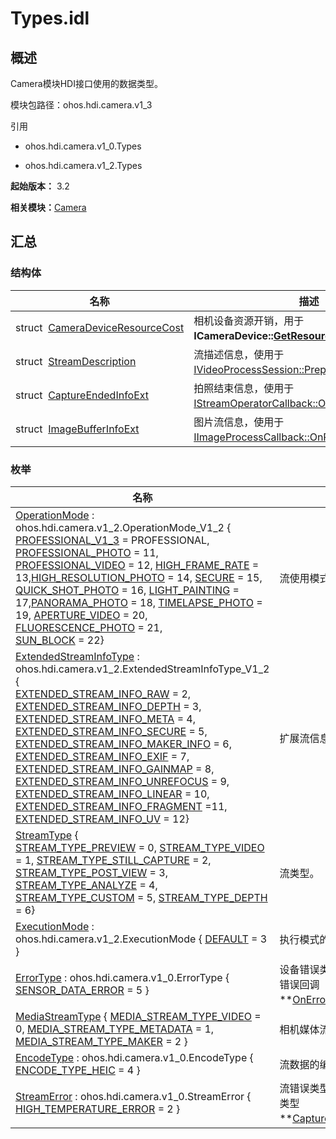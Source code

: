 # Types.idl


## 概述

Camera模块HDI接口使用的数据类型。

模块包路径：ohos.hdi.camera.v1_3

引用

- ohos.hdi.camera.v1_0.Types

- ohos.hdi.camera.v1_2.Types

**起始版本：** 3.2

**相关模块：**[Camera](_camera_v13.md)


## 汇总


### 结构体

| 名称 | 描述 | 
| -------- | -------- |
| struct&nbsp;&nbsp;[CameraDeviceResourceCost](_camera_device_resource_cost_v13.md) | 相机设备资源开销，用于**ICameraDevice::[GetResourceCost()](interface_i_camera_host.md#getresourcecost)**。 | 
| struct&nbsp;&nbsp;[StreamDescription](_stream_description_v13.md) | 流描述信息，使用于[IVideoProcessSession::Prepare](interface_i_video_process_session_v13.md#prepare)。 | 
| struct&nbsp;&nbsp;[CaptureEndedInfoExt](_capture_ended_info_ext_v13.md) | 拍照结束信息，使用于[IStreamOperatorCallback::OnCaptureEndedExt](interface_i_stream_operator_callback_v13.md#oncaptureendedext)。 | 
| struct&nbsp;&nbsp;[ImageBufferInfoExt](_image_buffer_info_ext_v13.md) | 图片流信息，使用于[IImageProcessCallback::OnProcessDoneExt](interface_i_image_process_callback_v13.md#onprocessdoneext)。 | 


### 枚举

| 名称 | 描述 | 
| -------- | -------- |
| [OperationMode](_camera_v13.md#operationmode) : ohos.hdi.camera.v1_2.OperationMode_V1_2 {<br/>[PROFESSIONAL_V1_3](_camera_v13.md) = PROFESSIONAL, [PROFESSIONAL_PHOTO](_camera_v13.md) = 11, [PROFESSIONAL_VIDEO](_camera_v13.md) = 12, [HIGH_FRAME_RATE](_camera_v13.md) = 13,[HIGH_RESOLUTION_PHOTO](_camera_v13.md) = 14, [SECURE](_camera_v13.md) = 15, [QUICK_SHOT_PHOTO](_camera_v13.md) = 16, [LIGHT_PAINTING](_camera_v13.md) = 17,[PANORAMA_PHOTO](_camera_v13.md) = 18, [TIMELAPSE_PHOTO](_camera_v13.md) = 19, [APERTURE_VIDEO](_camera_v13.md) = 20, [FLUORESCENCE_PHOTO](_camera_v13.md) = 21,<br/>[SUN_BLOCK](_camera_v13.md) = 22} | 流使用模式。 | 
| [ExtendedStreamInfoType](_camera_v13.md#extendedstreaminfotype) : ohos.hdi.camera.v1_2.ExtendedStreamInfoType_V1_2 {<br/>[EXTENDED_STREAM_INFO_RAW](_camera_v13.md) = 2, [EXTENDED_STREAM_INFO_DEPTH](_camera_v13.md) = 3, [EXTENDED_STREAM_INFO_META](_camera_v13.md) = 4, [EXTENDED_STREAM_INFO_SECURE](_camera_v13.md) = 5,<br/>[EXTENDED_STREAM_INFO_MAKER_INFO](_camera_v13.md) = 6, [EXTENDED_STREAM_INFO_EXIF](_camera_v13.md) = 7, [EXTENDED_STREAM_INFO_GAINMAP](_camera_v13.md) = 8, [EXTENDED_STREAM_INFO_UNREFOCUS](_camera_v13.md) = 9,<br/>[EXTENDED_STREAM_INFO_LINEAR](_camera_v13.md) = 10, [EXTENDED_STREAM_INFO_FRAGMENT](_camera_v13.md) =11, [EXTENDED_STREAM_INFO_UV](_camera_v13.md) = 12} | 扩展流信息的类型。 | 
| [StreamType](_camera_v13.md#streamtype) {<br/>[STREAM_TYPE_PREVIEW](_camera_v13.md) = 0, [STREAM_TYPE_VIDEO](_camera_v13.md) = 1, [STREAM_TYPE_STILL_CAPTURE](_camera_v13.md) = 2, [STREAM_TYPE_POST_VIEW](_camera_v13.md) = 3,<br/>[STREAM_TYPE_ANALYZE](_camera_v13.md) = 4, [STREAM_TYPE_CUSTOM](_camera_v13.md) = 5, [STREAM_TYPE_DEPTH](_camera_v13.md) = 6} | 流类型。 | 
| [ExecutionMode](_camera_v13.md#executionmode) : ohos.hdi.camera.v1_2.ExecutionMode { [DEFAULT](_camera_v13.md) = 3 } | 执行模式的类型。 | 
| [ErrorType](_camera_v13.md#errortype) : ohos.hdi.camera.v1_0.ErrorType { [SENSOR_DATA_ERROR](_camera_v13.md) = 5 } | 设备错误类型，用于设备错误回调**[OnError()](interface_i_video_process_callback_v13.md#onerror)**。 | 
| [MediaStreamType](_camera_v13.md#mediastreamtype) { [MEDIA_STREAM_TYPE_VIDEO](_camera_v13.md) = 0, [MEDIA_STREAM_TYPE_METADATA](_camera_v13.md) = 1, [MEDIA_STREAM_TYPE_MAKER](_camera_v13.md) = 2 } | 相机媒体流类型。 | 
| [EncodeType](_camera_v13.md#encodetype) : ohos.hdi.camera.v1_0.EncodeType { [ENCODE_TYPE_HEIC](_camera_v13.md) = 4 } | 流数据的编码类型。 | 
| [StreamError](_camera_v13.md#streamerror) : ohos.hdi.camera.v1_0.StreamError { [HIGH_TEMPERATURE_ERROR](_camera_v13.md) = 2 } | 流错误类型，用于流错误类型**[CaptureErrorInfo](_capture_error_info_v10.md)**。 | 
